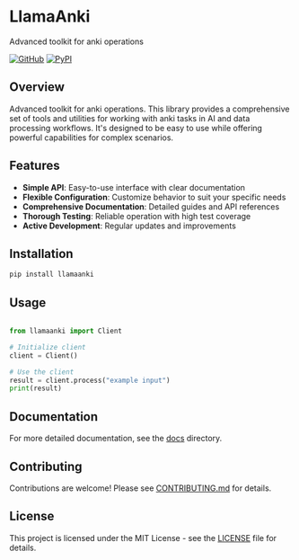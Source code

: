 # LlamaAnki

Advanced toolkit for anki operations

[![GitHub](https://img.shields.io/github/license/llamasearchai/llamaanki)](https://github.com/llamasearchai/llamaanki/blob/main/LICENSE)
[![PyPI](https://img.shields.io/pypi/v/llamaanki.svg)](https://pypi.org/project/llamaanki/)

## Overview


Advanced toolkit for anki operations. This library provides a comprehensive set of tools and utilities for
working with anki tasks in AI and data processing workflows.
It's designed to be easy to use while offering powerful capabilities for complex scenarios.


## Features


- **Simple API**: Easy-to-use interface with clear documentation
- **Flexible Configuration**: Customize behavior to suit your specific needs
- **Comprehensive Documentation**: Detailed guides and API references
- **Thorough Testing**: Reliable operation with high test coverage
- **Active Development**: Regular updates and improvements


## Installation

```bash
pip install llamaanki
```

## Usage

```python

from llamaanki import Client

# Initialize client
client = Client()

# Use the client
result = client.process("example input")
print(result)

```

## Documentation

For more detailed documentation, see the [docs](docs/) directory.

## Contributing

Contributions are welcome! Please see [CONTRIBUTING.md](CONTRIBUTING.md) for details.

## License

This project is licensed under the MIT License - see the [LICENSE](LICENSE) file for details.
